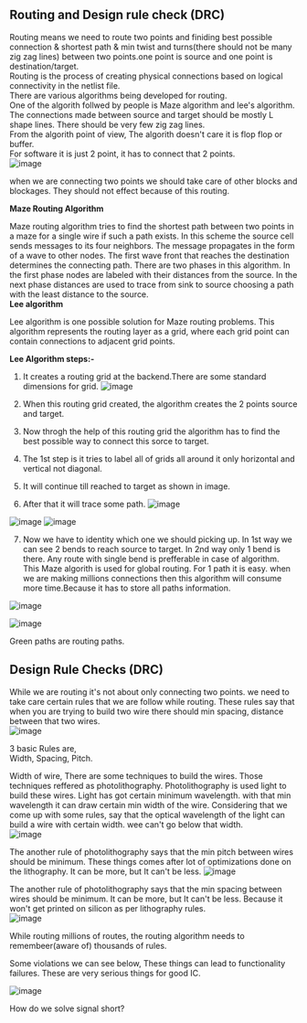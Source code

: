 ## Routing and Design rule check (DRC)

Routing means we need to route two points and finiding best possible connection & shortest path & min twist and turns(there should not be many zig zag lines) between two points.one point is source and one point is destination/target.      
Routing is the process of creating physical connections based on logical connectivity in the netlist file.   
There are various algorithms being developed for routing.  
One of the algorith follwed by people is Maze algorithm and lee's algorithm.   
The connections made between source and target should be mostly L shape lines. There should be very few zig zag lines.   
From the algorith point of view,  The algorith doesn't care it is flop flop or buffer.   
For software it is just 2 point, it has to connect that 2 points.    
![image](https://github.com/Gayathri4801/NASSCOM-VSD-IAT/assets/163323618/d0578ece-50e5-4aab-8794-b4b1a09c94ff)

when we are connecting two points we should take care of other blocks and blockages. They should not effect because of this routing. 

**Maze Routing Algorithm**

Maze routing algorithm tries to find the shortest path between two points in a maze for a single wire if such a path exists. In this scheme the source cell sends messages to its four neighbors. The message propagates in the form of a wave to other nodes. The first wave front that reaches the destination determines the connecting path. There are two phases in this algorithm. In the first phase nodes are labeled with their distances from the source. In the next phase distances are used to trace from sink to source choosing a path with the least distance to the source.   
**Lee algorithm**

Lee algorithm is one possible solution for Maze routing problems. This algorithm represents the routing layer as a grid, where each grid point can contain connections to adjacent grid points. 

**Lee Algorithm steps:-**   
1. It creates a routing grid at the backend.There are some standard dimensions for grid.
![image](https://github.com/Gayathri4801/NASSCOM-VSD-IAT/assets/163323618/2ed5dbec-6c91-48c6-912b-e175a9056e51)

2. When this routing grid created, the algorithm creates the 2 points source and target.
3. Now throgh the help of this routing grid the algorithm has to find the best possible way to connect this sorce to target.
4. The 1st step is it tries to label all of grids all around it only horizontal and vertical not diagonal.
5. It will continue till reached to target as shown in image.  
6. After that it will trace some path.
![image](https://github.com/Gayathri4801/NASSCOM-VSD-IAT/assets/163323618/2b2235ff-7572-44b1-82a0-412dd0c387c3)

![image](https://github.com/Gayathri4801/NASSCOM-VSD-IAT/assets/163323618/83a376d9-2894-44a5-aae4-824818f4197e)
![image](https://github.com/Gayathri4801/NASSCOM-VSD-IAT/assets/163323618/c4ceaacd-fbc5-47e8-a32f-6ecd840e926a)

7. Now we have to identity which one we should picking up.
   In 1st way we can see 2 bends to reach source to target. In 2nd way only 1 bend is there. Any route with single bend is prefferable in case of algorithm.
This Maze algorith is used for global routing.
For 1 path it is easy. when we are making millions connections then this algorithm will consume more time.Because it has to store all paths information.     
 
![image](https://github.com/Gayathri4801/NASSCOM-VSD-IAT/assets/163323618/6834f714-bb42-4d2b-8067-4fd635395152)

![image](https://github.com/Gayathri4801/NASSCOM-VSD-IAT/assets/163323618/b709132f-2e6d-4d89-8a5d-1c7aa5a517bf)

Green paths are routing paths. 


## Design Rule Checks (DRC)   

While we are routing it's not about only connecting two points. we need to take care certain rules that we are follow while routing. 
These rules say that when you are trying to build two wire there should min spacing, distance between that two wires.  
![image](https://github.com/Gayathri4801/NASSCOM-VSD-IAT/assets/163323618/66bcf2b3-8761-4b29-a6f6-941db2403773)

3 basic Rules are,  
Width, Spacing, Pitch.   

Width of wire, There are some techniques to build the wires. Those techniques reffered as photolithography.  Photolithography is used light to build these wires. Light has got certain minimum wavelength.  with that min wavelength it can draw certain min width of the wire.  Considering that we come up with some rules, say that the optical wavelength of the light can build a wire with certain width.  wee can't go below that width.    
![image](https://github.com/Gayathri4801/NASSCOM-VSD-IAT/assets/163323618/3b9c7e6b-ca08-4c49-a857-d95268fb930b)

The another rule of photolithography says that the min pitch between wires should be minimum. These things comes after lot of optimizations done on the lithography. It can be more, but It can't be less. 
![image](https://github.com/Gayathri4801/NASSCOM-VSD-IAT/assets/163323618/9cb55e42-8997-4e6f-ba0a-bf3601928dbe)

The another rule of photolithography says that the min spacing between wires should be minimum. It can be more, but It can't be less. Because it won't get printed on silicon as per lithography rules.       
![image](https://github.com/Gayathri4801/NASSCOM-VSD-IAT/assets/163323618/3f491395-5f21-482b-b547-485290abb9a7)

While routing millions of routes, the routing algorithm needs to remembeer(aware of) thousands of rules.   

Some violations we can see below, These things can lead to functionality failures.  These are very serious things for good IC.  

![image](https://github.com/Gayathri4801/NASSCOM-VSD-IAT/assets/163323618/8f4a46c7-f9cc-4406-b46b-591cd4753045)

How do we solve signal short?  
